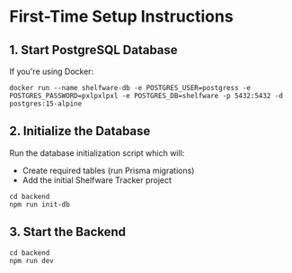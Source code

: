 # First-Time Setup Instructions

## 1. Start PostgreSQL Database

If you're using Docker:
```
docker run --name shelfware-db -e POSTGRES_USER=postgress -e POSTGRES_PASSWORD=pxlpxlpxl -e POSTGRES_DB=shelfware -p 5432:5432 -d postgres:15-alpine
```

## 2. Initialize the Database

Run the database initialization script which will:
- Create required tables (run Prisma migrations)
- Add the initial Shelfware Tracker project

```
cd backend
npm run init-db
```

## 3. Start the Backend

```
cd backend
npm run dev
```
